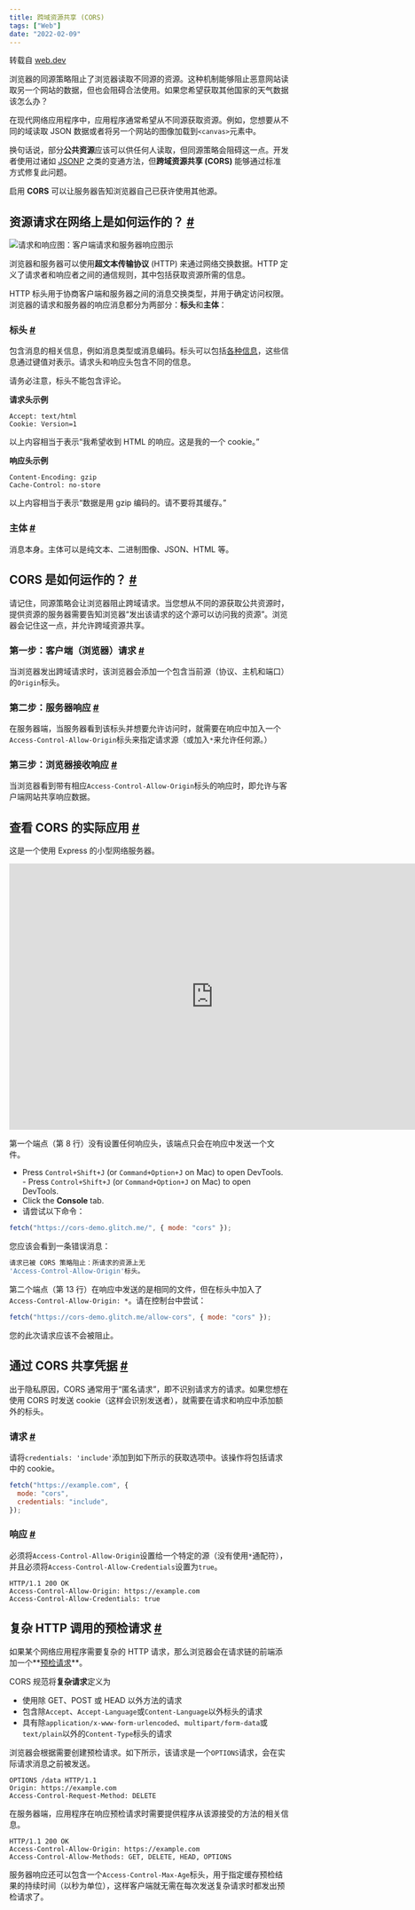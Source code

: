 ```yaml
---
title: 跨域资源共享 (CORS)
tags: ["Web"]
date: "2022-02-09"
---
```


转载自 [web.dev](https://web.dev/cross-origin-resource-sharing/?utm_source=devtools)

浏览器的同源策略阻止了浏览器读取不同源的资源。这种机制能够阻止恶意网站读取另一个网站的数据，但也会阻碍合法使用。如果您希望获取其他国家的天气数据该怎么办？

在现代网络应用程序中，应用程序通常希望从不同源获取资源。例如，您想要从不同的域读取 JSON 数据或者将另一个网站的图像加载到`<canvas>`元素中。

换句话说，部分**公共资源**应该可以供任何人读取，但同源策略会阻碍这一点。开发者使用过诸如 [JSONP](https://stackoverflow.com/questions/2067472/what-is-jsonp-all-about) 之类的变通方法，但**跨域资源共享 (CORS)** 能够通过标准方式修复此问题。

启用 **CORS** 可以让服务器告知浏览器自己已获许使用其他源。

## 资源请求在网络上是如何运作的？ [#](https://web.dev/cross-origin-resource-sharing/?utm_source=devtools#)

![请求和响应](https://web-dev.imgix.net/image/tcFciHGuF3MxnTr1y5ue01OGLBn2/8J6A0Bk5YXdvyoj8HVzs.png?auto=format)图：客户端请求和服务器响应图示

浏览器和服务器可以使用**超文本传输协议** (HTTP) 来通过网络交换数据。HTTP 定义了请求者和响应者之间的通信规则，其中包括获取资源所需的信息。

HTTP 标头用于协商客户端和服务器之间的消息交换类型，并用于确定访问权限。浏览器的请求和服务器的响应消息都分为两部分：**标头**和**主体**：

### 标头 [#](https://web.dev/cross-origin-resource-sharing/?utm_source=devtools#-2)

包含消息的相关信息，例如消息类型或消息编码。标头可以包括[各种信息](https://en.wikipedia.org/wiki/List_of_HTTP_header_fields)，这些信息通过键值对表示。请求头和响应头包含不同的信息。

请务必注意，标头不能包含评论。

**请求头示例**

```text
Accept: text/html
Cookie: Version=1
```

以上内容相当于表示“我希望收到 HTML 的响应。这是我的一个 cookie。”

**响应头示例**

```text
Content-Encoding: gzip
Cache-Control: no-store
```

以上内容相当于表示“数据是用 gzip 编码的。请不要将其缓存。”

### 主体 [#](https://web.dev/cross-origin-resource-sharing/?utm_source=devtools#-3)

消息本身。主体可以是纯文本、二进制图像、JSON、HTML 等。

## CORS 是如何运作的？ [#](https://web.dev/cross-origin-resource-sharing/?utm_source=devtools#cors)

请记住，同源策略会让浏览器阻止跨域请求。当您想从不同的源获取公共资源时，提供资源的服务器需要告知浏览器“发出该请求的这个源可以访问我的资源”。浏览器会记住这一点，并允许跨域资源共享。

### 第一步：客户端（浏览器）请求 [#](https://web.dev/cross-origin-resource-sharing/?utm_source=devtools#-4)

当浏览器发出跨域请求时，该浏览器会添加一个包含当前源（协议、主机和端口）的`Origin`标头。

### 第二步：服务器响应 [#](https://web.dev/cross-origin-resource-sharing/?utm_source=devtools#-5)

在服务器端，当服务器看到该标头并想要允许访问时，就需要在响应中加入一个`Access-Control-Allow-Origin`标头来指定请求源（或加入`*`来允许任何源。）

### 第三步：浏览器接收响应 [#](https://web.dev/cross-origin-resource-sharing/?utm_source=devtools#-6)

当浏览器看到带有相应`Access-Control-Allow-Origin`标头的响应时，即允许与客户端网站共享响应数据。

## 查看 CORS 的实际应用 [#](https://web.dev/cross-origin-resource-sharing/?utm_source=devtools#cors-2)

这是一个使用 Express 的小型网络服务器。

<iframe allow="camera; clipboard-read; clipboard-write; encrypted-media; geolocation; microphone; midi" loading="lazy" src="https://glitch.com/embed/#!/embed/cors-demo?attributionHidden=true&amp;sidebarCollapsed=true&amp;path=server.js&amp;previewSize=100" title="cors-demo on Glitch" style="box-sizing: border-box; border: 0px; height: 480px; width: 736px;"></iframe>

第一个端点（第 8 行）没有设置任何响应头，该端点只会在响应中发送一个文件。

- Press `Control+Shift+J` (or `Command+Option+J` on Mac) to open DevTools. - Press `Control+Shift+J` (or `Command+Option+J` on Mac) to open DevTools.
- Click the **Console** tab.
- 请尝试以下命令：

```js
fetch("https://cors-demo.glitch.me/", { mode: "cors" });
```

您应该会看到一条错误消息：

```bash
请求已被 CORS 策略阻止：所请求的资源上无
'Access-Control-Allow-Origin'标头。
```

第二个端点（第 13 行）在响应中发送的是相同的文件，但在标头中加入了`Access-Control-Allow-Origin: *`。请在控制台中尝试：

```js
fetch("https://cors-demo.glitch.me/allow-cors", { mode: "cors" });
```

您的此次请求应该不会被阻止。

## 通过 CORS 共享凭据 [#](https://web.dev/cross-origin-resource-sharing/?utm_source=devtools#cors-3)

出于隐私原因，CORS 通常用于“匿名请求”，即不识别请求方的请求。如果您想在使用 CORS 时发送 cookie（这样会识别发送者），就需要在请求和响应中添加额外的标头。

### 请求 [#](https://web.dev/cross-origin-resource-sharing/?utm_source=devtools#-7)

请将`credentials: 'include'`添加到如下所示的获取选项中。该操作将包括请求中的 cookie。

```js
fetch("https://example.com", {
  mode: "cors",
  credentials: "include",
});
```

### 响应 [#](https://web.dev/cross-origin-resource-sharing/?utm_source=devtools#-8)

必须将`Access-Control-Allow-Origin`设置给一个特定的源（没有使用`*`通配符），并且必须将`Access-Control-Allow-Credentials`设置为`true`。

```text
HTTP/1.1 200 OK
Access-Control-Allow-Origin: https://example.com
Access-Control-Allow-Credentials: true
```

## 复杂 HTTP 调用的预检请求 [#](https://web.dev/cross-origin-resource-sharing/?utm_source=devtools#http)

如果某个网络应用程序需要复杂的 HTTP 请求，那么浏览器会在请求链的前端添加一个**[预检请求](https://developer.mozilla.org/docs/Web/HTTP/CORS#preflighted_requests)**。

CORS 规范将**复杂请求**定义为

- 使用除 GET、POST 或 HEAD 以外方法的请求
- 包含除`Accept`、`Accept-Language`或`Content-Language`以外标头的请求
- 具有除`application/x-www-form-urlencoded`、`multipart/form-data`或`text/plain`以外的`Content-Type`标头的请求

浏览器会根据需要创建预检请求。如下所示，该请求是一个`OPTIONS`请求，会在实际请求消息之前被发送。

```text
OPTIONS /data HTTP/1.1
Origin: https://example.com
Access-Control-Request-Method: DELETE
```

在服务器端，应用程序在响应预检请求时需要提供程序从该源接受的方法的相关信息。

```text
HTTP/1.1 200 OK
Access-Control-Allow-Origin: https://example.com
Access-Control-Allow-Methods: GET, DELETE, HEAD, OPTIONS
```

服务器响应还可以包含一个`Access-Control-Max-Age`标头，用于指定缓存预检结果的持续时间（以秒为单位），这样客户端就无需在每次发送复杂请求时都发出预检请求了。
